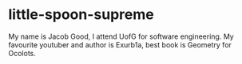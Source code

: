 # little-spoon-supreme
My name is Jacob Good,
I attend UofG for software engineering.
My favourite youtuber and author is Exurb1a, 
best book is Geometry for Ocolots. 
